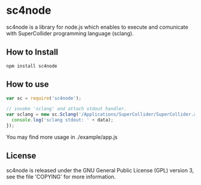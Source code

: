 # sc4node
sc4node is a library for node.js which enables to execute and comunicate with 
SuperCollider programming language (sclang).

## How to Install

    npm install sc4node

## How to use
```js
var sc = require('sc4node');

// invoke 'sclang' and attach stdout handler. 
var sclang = new sc.Sclang('/Applications/SuperCollider/SuperCollider.app/Contents/Resources/', function (data) {
  console.log('sclang stdout: ' + data);
});
```
You may find more usage in ./example/app.js

## License 
sc4node is released under the GNU General Public License (GPL) version 3, 
see the file 'COPYING' for more information.
